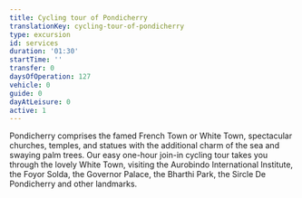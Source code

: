 ```yaml
---
title: Cycling tour of Pondicherry
translationKey: cycling-tour-of-pondicherry
type: excursion
id: services
duration: '01:30'
startTime: ''
transfer: 0
daysOfOperation: 127
vehicle: 0
guide: 0
dayAtLeisure: 0
active: 1
---
```

Pondicherry comprises the famed French Town or White Town, spectacular churches, temples, and statues with the additional charm of the sea and swaying palm trees. Our easy one-hour join-in cycling tour takes you through the lovely White Town, visiting the Aurobindo International Institute, the Foyor Solda, the Governor Palace, the Bharthi Park, the Sircle De Pondicherry and other landmarks.